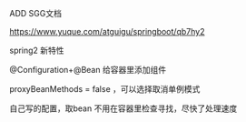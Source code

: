 ADD SGG文档

https://www.yuque.com/atguigu/springboot/qb7hy2

spring2 新特性

@Configuration+@Bean 给容器里添加组件

proxyBeanMethods = false ，可以选择取消单例模式

自己写的配置，取bean 不用在容器里检查寻找，尽快了处理速度



